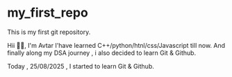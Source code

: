 # my_first_repo
This is my first git repository.

Hii 👋🏻,
I'm Avtar
I'have learned C++/python/htnl/css/Javascript till now.
And finally along my DSA journey , i also decided to learn Git & Github.


Today , 25/08/2025 ,
I started to learn Git & Github. 

